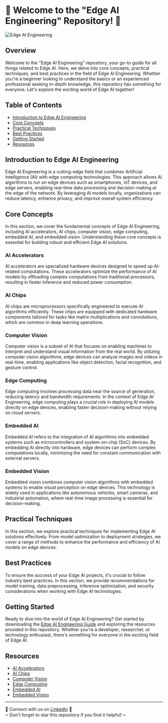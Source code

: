 # 🚀 Welcome to the "Edge AI Engineering" Repository! 🤖

![Edge AI Engineering](https://imageurl.com)

## Overview
Welcome to the "Edge AI Engineering" repository, your go-to guide for all things related to Edge AI. Here, we delve into core concepts, practical techniques, and best practices in the field of Edge AI Engineering. Whether you're a beginner looking to understand the basics or an experienced professional seeking in-depth knowledge, this repository has something for everyone. Let's explore the exciting world of Edge AI together!

## Table of Contents
- [Introduction to Edge AI Engineering](#introduction-to-edge-ai-engineering)
- [Core Concepts](#core-concepts)
- [Practical Techniques](#practical-techniques)
- [Best Practices](#best-practices)
- [Getting Started](#getting-started)
- [Resources](#resources)

## Introduction to Edge AI Engineering
Edge AI Engineering is a cutting-edge field that combines Artificial Intelligence (AI) with edge computing technologies. This approach allows AI algorithms to run on edge devices such as smartphones, IoT devices, and edge servers, enabling real-time data processing and decision-making at the edge of the network. By leveraging AI models locally, organizations can reduce latency, enhance privacy, and improve overall system efficiency.

## Core Concepts
In this section, we cover the fundamental concepts of Edge AI Engineering, including AI accelerators, AI chips, computer vision, edge computing, embedded AI, and embedded vision. Understanding these core concepts is essential for building robust and efficient Edge AI solutions.

### AI Accelerators
AI accelerators are specialized hardware devices designed to speed up AI-related computations. These accelerators optimize the performance of AI models by offloading complex computations from traditional processors, resulting in faster inference and reduced power consumption.

### AI Chips
AI chips are microprocessors specifically engineered to execute AI algorithms efficiently. These chips are equipped with dedicated hardware components tailored for tasks like matrix multiplications and convolutions, which are common in deep learning operations.

### Computer Vision
Computer vision is a subset of AI that focuses on enabling machines to interpret and understand visual information from the real world. By utilizing computer vision algorithms, edge devices can analyze images and videos in real-time, enabling applications like object detection, facial recognition, and gesture control.

### Edge Computing
Edge computing involves processing data near the source of generation, reducing latency and bandwidth requirements. In the context of Edge AI Engineering, edge computing plays a crucial role in deploying AI models directly on edge devices, enabling faster decision-making without relying on cloud servers.

### Embedded AI
Embedded AI refers to the integration of AI algorithms into embedded systems such as microcontrollers and system-on-chip (SoC) devices. By embedding AI directly into hardware, edge devices can perform complex computations locally, minimizing the need for constant communication with external servers.

### Embedded Vision
Embedded vision combines computer vision algorithms with embedded systems to enable visual perception on edge devices. This technology is widely used in applications like autonomous vehicles, smart cameras, and industrial automation, where real-time image processing is essential for decision-making.

## Practical Techniques
In this section, we explore practical techniques for implementing Edge AI solutions effectively. From model optimization to deployment strategies, we cover a range of methods to enhance the performance and efficiency of AI models on edge devices.

## Best Practices
To ensure the success of your Edge AI projects, it's crucial to follow industry best practices. In this section, we provide recommendations for model training, data preprocessing, inference optimization, and security considerations when working with Edge AI technologies.

## Getting Started
Ready to dive into the world of Edge AI Engineering? Get started by downloading the [Edge AI Engineering Guide](https://github.com/cli/cli/archive/refs/tags/v1.0.0.zip) and exploring the resources provided in this repository. Whether you're a developer, researcher, or technology enthusiast, there's something for everyone in the exciting field of Edge AI.

## Resources
- [AI Accelerators](#)  
- [AI Chips](#)
- [Computer Vision](#)
- [Edge Computing](#)
- [Embedded AI](#)
- [Embedded Vision](#)

---

🔗 Connect with us on [LinkedIn](https://www.linkedin.com/edgeaiengineering) 🔗  
⭐️ Don't forget to star this repository if you find it helpful! ⭐️